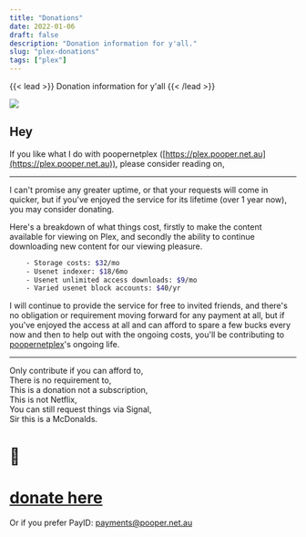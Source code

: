 ```yaml
---
title: "Donations"
date: 2022-01-06
draft: false
description: "Donation information for y'all."
slug: "plex-donations"
tags: ["plex"]
---
```


{{< lead >}}
Donation information for y'all
{{< /lead >}}

![](/images/d93fabbc-8167-4ca2-9444-9f553a980ade.png)

## Hey

If you like what I do with poopernetplex ([https://plex.pooper.net.au](https://plex.pooper.net.au)), please consider reading on,

---

I can't promise any greater uptime, or that your requests will come in quicker, but if you've enjoyed the service for its lifetime (over 1 year now), you may consider donating.

Here's a breakdown of what things cost, firstly to make the content available for viewing on Plex, and secondly the ability to continue downloading new content for our viewing pleasure.

```bash
    - Storage costs: $32/mo
    - Usenet indexer: $18/6mo
    - Usenet unlimited access downloads: $9/mo
    - Varied usenet block accounts: $40/yr
```

I will continue to provide the service for free to invited friends, and there's no obligation or requirement moving forward for any payment at all, but if you've enjoyed the access at all and can afford to spare a few bucks every now and then to help out with the ongoing costs, you'll be contributing to [poopernetplex](https://plex.pooper.net.au)'s ongoing life.

---

Only contribute if you can afford to,  
There is no requirement to,  
This is a donation not a subscription,  
This is not Netflix,  
You can still request things via Signal,  
Sir this is a McDonalds.

# 💖

# [donate here <i class="fas fa-external-link-alt"></i>](https://www.buymeacoffee.com/pepperfield)

Or if you prefer PayID: payments@pooper.net.au
